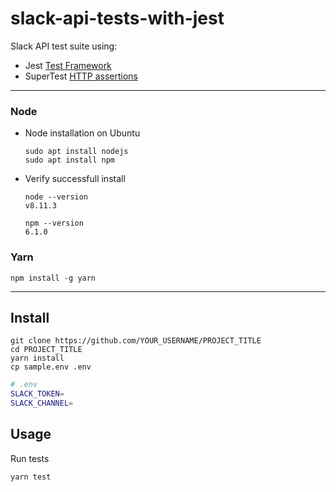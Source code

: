# slack-api-tests-with-jest

Slack API test suite using:

- Jest [Test Framework](https://jestjs.io/)
- SuperTest [HTTP assertions](https://www.npmjs.com/package/supertest)

---

### Node

- Node installation on Ubuntu

  ```
  sudo apt install nodejs
  sudo apt install npm
  ```

- Verify successfull install

  ```
  node --version
  v8.11.3

  npm --version
  6.1.0
  ```

### Yarn

```
npm install -g yarn
```

---

## Install

```
git clone https://github.com/YOUR_USERNAME/PROJECT_TITLE
cd PROJECT_TITLE
yarn install
cp sample.env .env
```

```bash
# .env
SLACK_TOKEN=
SLACK_CHANNEL=
```

## Usage

Run tests

```
yarn test
```
